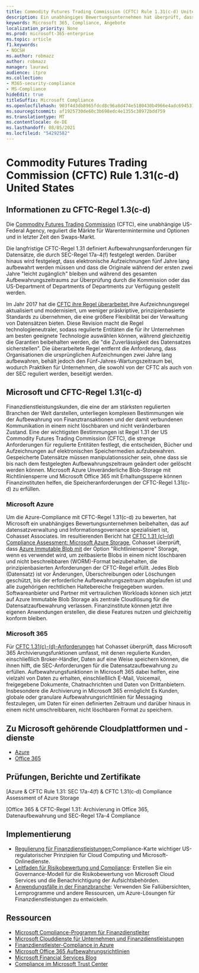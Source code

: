 ```yaml
---
title: Commodity Futures Trading Commission (CFTC) Rule 1.31(c-d) United States
description: Ein unabhängiges Bewertungsunternehmen hat überprüft, dass Azure und Office 365 Finanzunternehmen dabei helfen können, DIE CFTC-Regel 1.31 für die Aufbewahrung von Datensätzen und unveränderliche Speicheranforderungen zu erfüllen.
keywords: Microsoft 365, Compliance, Angebote
localization_priority: None
ms.prod: microsoft-365-enterprise
ms.topic: article
f1.keywords:
- NOCSH
ms.author: robmazz
author: robmazz
manager: laurawi
audience: itpro
ms.collection:
- M365-security-compliance
- MS-Compliance
hideEdit: true
titleSuffix: Microsoft Compliance
ms.openlocfilehash: 903f4d3db8965fdcd8c96a8d474e5180430b4966e4adc6945315f283ddbc0d3f
ms.sourcegitcommit: af1925730de60c3b698edc4e1355c38972bdd759
ms.translationtype: MT
ms.contentlocale: de-DE
ms.lasthandoff: 08/05/2021
ms.locfileid: "54292582"
---
```

# <a name="commodity-futures-trading-commission-cftc-rule-131c-d-united-states"></a>Commodity Futures Trading Commission (CFTC) Rule 1.31(c-d) United States

## <a name="about-cftc-rule-13c-d"></a>Informationen zu CFTC-Regel 1.3(c-d)

Die [Commodity Futures Trading Commission](https://www.cftc.gov/) (CFTC), eine unabhängige US-Federal Agency, reguliert die Märkte für Warentermintermine und Optionen und in letzter Zeit den Swaps-Markt.  
  
Die langfristige CFTC-Regel 1.31 definiert Aufbewahrungsanforderungen für Datensätze, die durch SEC-Regel 17a-4(f) festgelegt werden. Darüber hinaus wird festgelegt, dass elektronische Aufzeichnungen fünf Jahre lang aufbewahrt werden müssen und dass die Originale während der ersten zwei Jahre "leicht zugänglich" bleiben und während des gesamten Aufbewahrungszeitraums zur Überprüfung durch die Kommission oder das US-Department of Departments of Departments zur Verfügung gestellt werden.  
  
Im Jahr 2017 hat die [CFTC ihre Regel überarbeitet,](https://www.cftc.gov/sites/default/files/idc/groups/public/@lrfederalregister/documents/file/2017-11014a.pdf)ihre Aufzeichnungsregel aktualisiert und modernisiert, um weniger präskriptive, prinzipienbasierte Standards zu übernehmen, die eine größere Flexibilität bei der Verwaltung von Datensätzen bieten. Diese Revision macht die Regel technologieneutraler, sodass regulierte Entitäten die für ihr Unternehmen am besten geeignete Technologie auswählen können, während gleichzeitig die Garantien beibehalten werden, die "die Zuverlässigkeit des Datensatzes sicherstellen". Die überarbeitete Regel entfernt die Anforderung, dass Organisationen die ursprünglichen Aufzeichnungen zwei Jahre lang aufbewahren, behält jedoch den Fünf-Jahres-Wartungszeitraum bei, wodurch Praktiken für Unternehmen, die sowohl von der CFTC als auch von der SEC reguliert werden, beseitigt werden.

## <a name="microsoft-and-cftc-rule-131c-d"></a>Microsoft und CFTC-Regel 1.31(c-d)

Finanzdienstleistungskunden, die eine der am stärksten regulierten Branchen der Welt darstellen, unterliegen komplexen Bestimmungen wie der Aufbewahrung von Finanztransaktionen und der damit verbundenen Kommunikation in einem nicht löschbaren und nicht veränderbaren Zustand. Eine der wichtigsten Bestimmungen ist Regel 1.31 der US Commodity Futures Trading Commission (CFTC), die strenge Anforderungen für regulierte Entitäten festlegt, die entscheiden, Bücher und Aufzeichnungen auf elektronischen Speichermedien aufzubewahren. Gespeicherte Datensätze müssen manipulationssicher sein, ohne dass sie bis nach dem festgelegten Aufbewahrungszeitraum geändert oder gelöscht werden können. Microsoft Azure Unveränderliche Blob-Storage mit Richtliniensperre und Microsoft Office 365 mit Erhaltungssperre können Finanzinstituten helfen, die Speicheranforderungen der CFTC-Regel 1.31(c-d) zu erfüllen.

### <a name="microsoft-azure"></a>Microsoft Azure

Um die Azure-Compliance mit CFTC-Regel 1.31(c-d) zu bewerten, hat Microsoft ein unabhängiges Bewertungsunternehmen beibehalten, das auf datensatzverwaltung und Informationsgovernance spezialisiert ist, Cohasset Associates. Im resultierenden Bericht hat [CFTC 1.31 (c)–(d) Compliance Assessment: Microsoft Azure Storage](https://servicetrust.microsoft.com/ViewPage/MSComplianceGuide?command=Download&downloadType=Document&downloadId=19b08fd4-d276-43e8-9461-715981d0ea20&docTab=4ce99610-c9c0-11e7-8c2c-f908a777fa4d_GRC_Assessment_Reports), Cohasset überprüft, dass [Azure Immutable Blob mit](/azure/storage/blobs/storage-blob-immutable-storage) der Option "Richtliniensperre" Storage, wenn es verwendet wird, um zeitbasierte Blobs in einem nicht löschbaren und nicht beschreibbaren (WORM)-Format beizubehalten, die prinzipienbasierten Anforderungen der CFTC-Regel erfüllt. Jedes Blob (Datensatz) ist vor Änderungen, Überschreibungen oder Löschungen geschützt, bis der erforderliche Aufbewahrungszeitraum abgelaufen ist und alle zugehörigen rechtlichen Haltebereiche freigegeben wurden. Softwareanbieter und Partner mit vertraulichen Workloads können sich jetzt auf Azure Immutable Blob Storage als zentrale Cloudlösung für die Datensatzaufbewahrung verlassen. Finanzinstitute können jetzt ihre eigenen Anwendungen erstellen, die diese Features nutzen und gleichzeitig konform bleiben.

### <a name="microsoft-365"></a>Microsoft 365

Für [CFTC 1.31(c)-(d)-Anforderungen](/microsoft-365/compliance/retention-regulatory-requirements#sec-17a-4f-finra-4511c-and-cftc-131c-d) hat Cohasset überprüft, dass Microsoft 365 Archivierungsfunktionen umfasst, mit denen regulierte Kunden, einschließlich Broker-Händler, Daten auf eine Weise speichern können, die ihnen hilft, die SEC-Anforderungen für die Datensatzaufbewahrung zu erfüllen. Aufbewahrungsfunktionen in Microsoft 365 dabei helfen, eine vielzahl von Daten zu erhalten, einschließlich E-Mail, Voicemail, freigegebene Dokumente, Chatnachrichten und Daten von Drittanbietern. Insbesondere die Archivierung in Microsoft 365 ermöglicht Es Kunden, globale oder granulare Aufbewahrungsrichtlinien für Messaging festzulegen, um Daten für einen definierten Zeitraum und darüber hinaus in einem nicht umschreibbaren, nicht löschbaren Format zu speichern.

## <a name="microsoft-in-scope-cloud-platforms--services"></a>Zu Microsoft gehörende Cloudplattformen und -dienste

- [Azure](https://aka.ms/AzureCompliance)
- [Office 365](https://aka.ms/o365-compliance-framework)

## <a name="audits-reports-and-certificates"></a>Prüfungen, Berichte und Zertifikate

[Azure & CFTC Rule 1.31: SEC 17a-4(f) & CFTC 1.31(c-d) Compliance Assessment of Azure Storage

[Office 365 & CFTC-Regel 1.31: Archivierung in Office 365, Datenaufbewahrung und SEC-Regel 17a-4 Compliance

## <a name="how-to-implement"></a>Implementierung

- [Regulierung für Finanzdienstleistungen:](https://servicetrust.microsoft.com/ViewPage/TrustDocuments?command=Download&downloadType=Document&downloadId=5b483567-00b0-4d86-96ae-ee887dadb61c&docTab=6d000410-c9e9-11e7-9a91-892aae8839ad_Compliance_Guides)Compliance-Karte wichtiger US-regulatorischer Prinzipien für Cloud Computing und Microsoft-Onlinedienste.
- [Leitfaden für Risikobewertung und Compliance](https://aka.ms/RiskGovernanceGuide): Erstellen Sie ein Governance-Modell für die Risikobewertung von Microsoft Cloud Services und die Benachrichtigung der Aufsichtsbehörden.
- [Anwendungsfälle in der Finanzbranche](/azure/industry/financial/): Verwenden Sie Fallübersichten, Lernprogramme und andere Ressourcen, um Azure-Lösungen für Finanzdienstleistungen zu entwickeln.

## <a name="resources"></a>Ressourcen

- [Microsoft Compliance-Programm für Finanzdienstleiter](https://aka.ms/FSCP-Print)
- [Microsoft Clouddienste für Unternehmen und Finanzdienstleistungen](https://www.microsoft.com/trustcenter/cloudservices/financialservices)
- [Finanzdienstleister-Compliance in Azure](https://azure.microsoft.com/resources/videos/azurecon-2015-financial-services-compliance-in-azure/)
- [Microsoft Office 365 Aufbewahrungsrichtlinien](/office365/securitycompliance/retention-policies)
- [Microsoft Financial Services Blog](https://techcommunity.microsoft.com/t5/Financial-Services-Blog/bg-p/FinancialServicesBlog)
- [Compliance im Microsoft Trust Center](https://www.microsoft.com/trust-center/compliance/compliance-overview)
